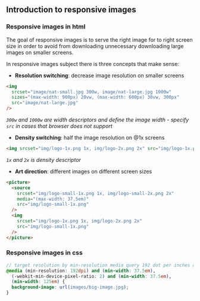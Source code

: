 ## Introduction to responsive images

### Responsive images in html

The goal of responsive images is to serve the right image for to right screen size in order to avoid from downloading unnecessary downloading large images on smaller screens.

In responsive images subject there is three concepts that make sense:

- **Resolution switching**: decrease image resolution on smaller screens

```html
<img
  srcset="image/nat-small.jpg 300w, image/nat-large.jpg 1000w"
  sizes="(max-width: 900px) 20vw, (max-width: 600px) 30vw, 300px"
  src="image/nat-large.jpg"
/>
```

_`300w` and `1000w` are width descriptors and define the image width - specify `src` in cases that browser does not support_

- **Density switching**: half the image resolution on @1x screens

```html
<img srcset="img/logo-1x.png 1x, img/logo-2x.png 2x" src="img/logo-1x.png" />
```

_`1x` and `2x` is density descriptor_

- **Art direction**: different images on different screen sizes

```html
<picture>
  <source
    srcset="img/logo-small-1x.png 1x, img/logo-small-2x.png 2x"
    media="(max-width: 37.5em)"
    src="img/logo-small-1x.png"
  />
  <img
    srcset="img/logo-1x.png 1x, img/logo-2x.png 2x"
    src="img/logo-small-1x.png"
  />
</picture>
```

### Responsive images in css

```scss
// target resolution by min-resolution media query 192 dot per inches are actually instance for 2x screen resolution also -webkit-min-device-pixel-ratio added in order to support on safari
@media (min-resolution: 192dpi) and (min-width: 37.5em),
  (-webkit-min-device-pixel-ratio: 2) and (min-width: 37.5em),
  (min-width: 125em) {
  background-image: url(images/big-image.jpg);
}
```
